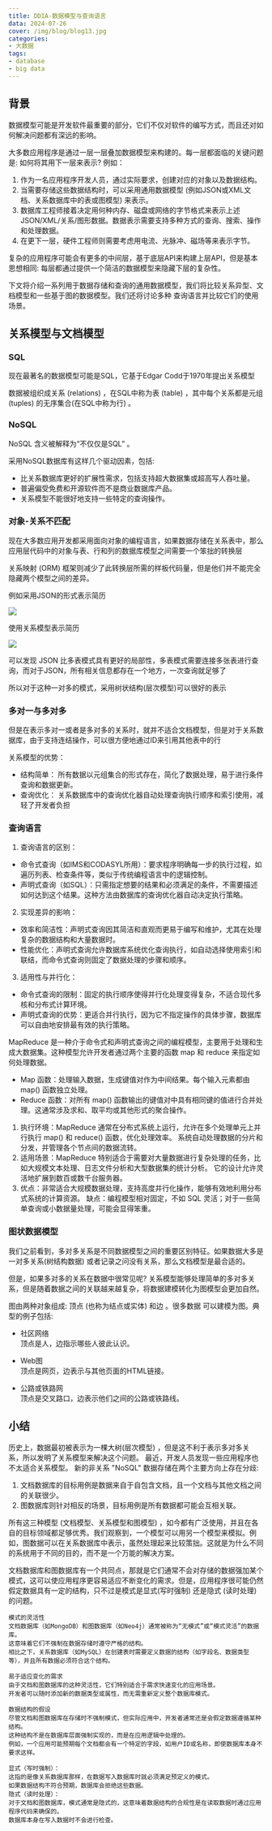 ```yaml
---
title: DDIA-数据模型与查询语言
data: 2024-07-26
cover: /img/blog/blog13.jpg
categories:
- 大数据
tags:
- database
- big data
---
```


## 背景

数据模型可能是开发软件最重要的部分，它们不仅对软件的编写方式，而且还对如何解决问题都有深远的影响。

大多数应用程序是通过一层一层叠加数据模型来构建的。每一层都面临的关键问题是: 如何将其用下一层来表示? 例如：

<!--more-->

1. 作为一名应用程序开发人员，通过实际要求，创建对应的对象以及数据结构。
2. 当需要存储这些数据结构时，可以采用通用数据模型 (例如JSON或XML文档、关系数据库中的表或图模型) 来表示。
3. 数据库工程师接着决定用何种内存、磁盘或网络的字节格式来表示上述JSON/XML/关系/图形数据。数据表示需要支持多种方式的查询、搜索、操作和处理数据。
4. 在更下一层，硬件工程师则需要考虑用电流、光脉冲、磁场等来表示字节。

复杂的应用程序可能会有更多的中间层，基于底层API来构建上层API，但是基本思想相同: 每层都通过提供一个简洁的数据模型来隐藏下层的复杂性。

下文将介绍一系列用于数据存储和查询的通用数据模型，我们将比较关系异型、文档模型和一些基于图的数据模型。我们还将讨论多种
查询语言并比较它们的使用场景。

## 关系模型与文档模型

### SQL
现在最著名的数据模型可能是SQL，它基于Edgar Codd于1970年提出关系模型

数据被组织成关系 (relations) ，在SQL中称为表 (table) ，其中每个关系都是元组(tuples) 的无序集合(在SQL中称为行) 。

### NoSQL
NoSQL 含义被解释为“不仅仅是SQL” 。

采用NoSQL数据库有这样几个驱动因素，包括:
- 比关系数据库更好的扩展性需求，包括支持超大数据集或超高写人吞吐量。
- 普遍偏受免费和开源软件而不是商业数据库产品。
- 关系模型不能很好地支持一些特定的查询操作。

### 对象-关系不匹配
现在大多数应用开发都采用面向对象的编程语言，如果数据存储在关系表中，那么应用层代码中的对象与表、行和列的数据库模型之间需要一个笨拙的转换层

关系映射 (ORM) 框架则减少了此转换层所需的样板代码量，但是他们并不能完全隐藏两个模型之间的差异。

例如采用JSON的形式表示简历

![](../../img/blogs/DDIA/二/1.png)

使用关系模型表示简历

![](../../img/blogs/DDIA/二/2.png)

可以发现 JSON 比多表模式具有更好的局部性，多表模式需要连接多张表进行查询，而对于JSON，所有相关信息都存在一个地方，一次查询就足够了

所以对于这种一对多的模式，采用树状结构(层次模型)可以很好的表示

### 多对一与多对多

但是在表示多对一或者是多对多的关系时，就并不适合文档模型，但是对于关系数据库，由于支持连结操作，可以很方便地通过ID来引用其他表中的行

关系模型的优势：
- 结构简单： 所有数据以元组集合的形式存在，简化了数据处理，易于进行条件查询和数据更新。
- 查询优化： 关系数据库中的查询优化器自动处理查询执行顺序和索引使用，减轻了开发者负担

### 查询语言

1. 查询语言的区别：
- 命令式查询（如IMS和CODASYL所用）：要求程序明确每一步的执行过程，如遍历列表、检查条件等，类似于传统编程语言中的逻辑控制。
- 声明式查询（如SQL）：只需指定想要的结果和必须满足的条件，不需要描述如何达到这个结果。这种方法由数据库的查询优化器自动决定执行策略。
2. 实现差异的影响：
- 效率和简洁性：声明式查询因其简洁和直观而更易于编写和维护，尤其在处理复杂的数据结构和大量数据时。
- 性能优化：声明式查询允许数据库系统优化查询执行，如自动选择使用索引和联结，而命令式查询则固定了数据处理的步骤和顺序。
3. 适用性与并行化：
- 命令式查询的限制：固定的执行顺序使得并行化处理变得复杂，不适合现代多核和分布式计算环境。
- 声明式查询的优势：更适合并行执行，因为它不指定操作的具体步骤，数据库可以自由地安排最有效的执行策略。

MapReduce 是一种介于命令式和声明式查询之间的编程模型，主要用于处理和生成大数据集。这种模型允许开发者通过两个主要的函数 map 和 reduce 来指定如何处理数据。

- Map 函数：处理输入数据，生成键值对作为中间结果。每个输入元素都由 map() 函数独立处理。
- Reduce 函数：对所有 map() 函数输出的键值对中具有相同键的值进行合并处理。这通常涉及求和、取平均或其他形式的聚合操作。
1. 执行环境：MapReduce 通常在分布式系统上运行，允许在多个处理单元上并行执行 map() 和 reduce() 函数，优化处理效率。
系统自动处理数据的分片和分发，并管理各个节点间的数据流转。
2. 适用场景：MapReduce 特别适合于需要对大量数据进行复杂处理的任务，比如大规模文本处理、日志文件分析和大型数据集的统计分析。
它的设计允许灵活地扩展到数百或数千台服务器。
3. 优点：非常适合大规模数据处理，支持高度并行化操作，能够有效地利用分布式系统的计算资源。
缺点：编程模型相对固定，不如 SQL 灵活；对于一些简单查询或小数据量处理，可能会显得笨重。

### 图状数据模型
我们之前看到，多对多关系是不同数据模型之间的重要区别特征。如果数据大多是一对多关系(树结构数据) 或者记录之问没有关系，那么文档模型是最合适的。

但是，如果多对多的关系在数据中很常见呢? 关系模型能够处理简单的多对多关系，但是随着数据之间的关联越来越复杂，将数据建模转化为图模型会更加自然。

图由两种对象组成: 顶点 (也称为结点或实体) 和边 。很多数据
可以建模为图。典型的例子包括:

- 社区网络\
  顶点是人，边指示哪些人彼此认识。

- Web图\
  顶点是网页，边表示与其他页面的HTML链接。

- 公路或铁路网\
  顶点是交叉路口，边表示他们之间的公路或铁路线。

## 小结
历史上，数据最初被表示为一棵大树(层次模型) ，但是这不利于表示多对多关系，所以发明了关系模型来解决这个问题。 最近，开发人员发现一些应用程序也不太适合关系模型。 新的非关系 "NoSQL" 数据存储在两个主要方向上存在分歧:

1. 文档数据库的目标用例是数据来自于自包含文档，且一个文档与其他文档之间的关联很少。
1. 图数据库则针对相反的场景，目标用例是所有数据都可能会互相关联。

所有这三种模型 (文档模型、关系模型和图模型) ，如今都有广泛使用，并且在各自的目标领域都足够优秀。我们观察到，一个模型可以用另一个模型来模拟。例如，图数据可以在关系数据库中表示，虽然处理起来比较策拙。这就是为什么不同的系统用于不同的目的，而不是一个万能的解决方案。

文档数据库和图数据库有一个共同点，那就是它们通常不会对存储的数据强加某个模式，这可以使应用程序更容易适应不断变化的需求。但是，应用程序很可能仍然假定数据具有一定的结构，只不过是模式是显式(写时强制) 还是隐式 (读时处理) 的问题。

```
模式的灵活性
文档数据库（如MongoDB）和图数据库（如Neo4j）通常被称为“无模式”或“模式灵活”的数据库。
这意味着它们不强制在数据存储时遵守严格的结构。
相比之下，关系数据库（如MySQL）在创建表时需要定义数据的结构（如字段名、数据类型等），并且所有数据必须符合这个结构。

易于适应变化的需求
由于文档和图数据库的这种灵活性，它们特别适合于需求快速变化的应用场景。
开发者可以随时添加新的数据类型或属性，而无需重新定义整个数据库模式。

数据结构的假设
尽管文档和图数据库在存储时不强制模式，但实际应用中，开发者通常还是会假定数据遵循某种结构。
这种结构不是在数据库层面强制实现的，而是在应用逻辑中处理的。
例如，一个应用可能预期每个文档都会有一个特定的字段，如用户ID或名称，即使数据库本身不要求这样。

显式（写时强制）：
这指的是像关系数据库那样，在数据写入数据库时就必须满足预定义的模式。
如果数据结构不符合预期，数据库会拒绝这些数据。
隐式（读时处理）：
对于文档和图数据库，模式通常是隐式的，这意味着数据结构的合规性是在读取数据时通过应用程序代码来确保的。
数据库本身在写入数据时不会进行检查。
```
